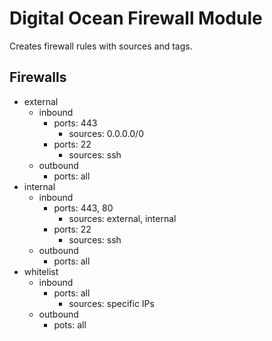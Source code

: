 # Digital Ocean Firewall Module

Creates firewall rules with sources and tags.

## Firewalls

* external
    * inbound
        * ports: 443
            * sources: 0.0.0.0/0
        * ports: 22
            * sources: ssh
    * outbound
        * ports: all
* internal
    * inbound
        * ports: 443, 80
            * sources: external, internal
        * ports: 22
            * sources: ssh
    * outbound
        * ports: all
* whitelist
    * inbound
        * ports: all
            * sources: specific IPs
    * outbound
        * pots: all 
